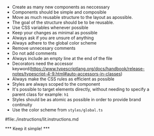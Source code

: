 - Create as many new components as neccessary
- Components should be simple and composible
- Move as much reusable structure to the layout as apossible.
- The goal of the structure should be to be reusable.
- Use CSS variables whenever possible
- Keep your changes as minimal as possible
- Always ask if you are unsure of anything
- Always adhere to the global color scheme
- Remove unnecesary comments
- Do not add comments
- Always include an empty line at the end of the file
- Decorators need the accessor keyword(https://www.typescriptlang.org/docs/handbook/release-notes/typescript-4-9.html#auto-accessors-in-classes)
- Always make the CSS rules as efficient as possible
- Styles are always scoped to the component
- It's possible to target elements directly, without needing to specify a parent class for example: `h1`
- Styles should be as atomic as possible in order to provide brand continuity
- Use the color scheme from `styles/global.ts`

#file:./instructions/lit.instructions.md

*** Keep it simple! ***

